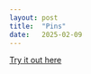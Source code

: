 ```yaml
---
layout: post
title:  "Pins"
date:   2025-02-09 
---
```


[Try it out here](https://vncntt.github.io/metal_pins/)